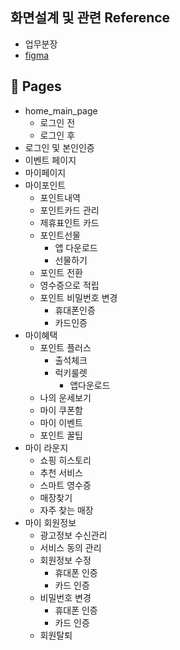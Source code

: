 ## 화면설계 및 관련 Reference

- 업무분장
- [figma](https://www.figma.com/file/VmzBTppFOqFGjIjGnKG5WB/ssgpoint?type=design&node-id=1-3&mode=design&t=h0jcjnZEogbZqdGJ-0)

## 📌 Pages

- home_main_page
  - 로그인 전
  - 로그인 후
- 로그인 및 본인인증
- 이벤트 페이지
- 마이페이지
- 마이포인트
  - 포인트내역
  - 포인트카드 관리
  - 제휴표인트 카드
  - 포인트선물
    - 앱 다운로드
    - 선물하기
  - 포인트 전환
  - 영수증으로 적립
  - 포인트 비밀번호 변경
    - 휴대폰인증
    - 카드인증
- 마이혜택
  - 포인트 플러스
    - 출석체크
    - 럭키룰렛
      - 앱다운로드
  - 나의 운세보기
  - 마이 쿠폰함
  - 마이 이벤트
  - 포인트 꿀팁
- 마이 라운지
  - 쇼핑 히스토리
  - 추천 서비스
  - 스마트 영수증
  - 매장찾기
  - 자주 찾는 매장
- 마이 회원정보
  - 광고정보 수신관리
  - 서비스 동의 관리
  - 회원정보 수정
    - 휴대폰 인증
    - 카드 인증
  - 비밀번호 변경
    - 휴대폰 인증
    - 카드 인증
  - 회원탈퇴
